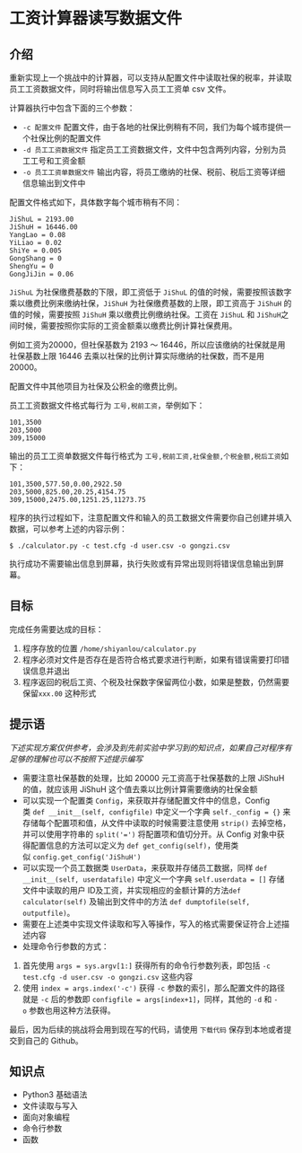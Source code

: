 # 工资计算器读写数据文件

## 介绍

重新实现上一个挑战中的计算器，可以支持从配置文件中读取社保的税率，并读取员工工资数据文件，同时将输出信息写入员工工资单 csv 文件。

计算器执行中包含下面的三个参数：

* `-c 配置文件` 配置文件，由于各地的社保比例稍有不同，我们为每个城市提供一个社保比例的配置文件
* `-d 员工工资数据文件` 指定员工工资数据文件，文件中包含两列内容，分别为员工工号和工资金额
* `-o 员工工资单数据文件` 输出内容，将员工缴纳的社保、税前、税后工资等详细信息输出到文件中

配置文件格式如下，具体数字每个城市稍有不同：

```
JiShuL = 2193.00
JiShuH = 16446.00
YangLao = 0.08
YiLiao = 0.02
ShiYe = 0.005
GongShang = 0
ShengYu = 0
GongJiJin = 0.06

```

`JiShuL` 为社保缴费基数的下限，即工资低于 `JiShuL` 的值的时候，需要按照该数字乘以缴费比例来缴纳社保，`JiShuH` 为社保缴费基数的上限，即工资高于 `JiShuH` 的值的时候，需要按照 `JiShuH` 乘以缴费比例缴纳社保。工资在 `JiShuL` 和 `JiShuH`之间时候，需要按照你实际的工资金额乘以缴费比例计算社保费用。

例如工资为20000，但社保基数为 2193 ～ 16446，所以应该缴纳的社保就是用社保基数上限 16446 去乘以社保的比例计算实际缴纳的社保数，而不是用 20000。

配置文件中其他项目为社保及公积金的缴费比例。

员工工资数据文件格式每行为 `工号,税前工资`，举例如下：

```
101,3500
203,5000
309,15000

```

输出的员工工资单数据文件每行格式为 `工号,税前工资,社保金额,个税金额,税后工资`如下：

```
101,3500,577.50,0.00,2922.50
203,5000,825.00,20.25,4154.75
309,15000,2475.00,1251.25,11273.75

```

程序的执行过程如下，注意配置文件和输入的员工数据文件需要你自己创建并填入数据，可以参考上述的内容示例：

```
$ ./calculator.py -c test.cfg -d user.csv -o gongzi.csv

```

执行成功不需要输出信息到屏幕，执行失败或有异常出现则将错误信息输出到屏幕。

## 目标

完成任务需要达成的目标：

1. 程序存放的位置 `/home/shiyanlou/calculator.py`
2. 程序必须对文件是否存在是否符合格式要求进行判断，如果有错误需要打印错误信息并退出
3. 程序返回的税后工资、个税及社保数字保留两位小数，如果是整数，仍然需要保留`xxx.00` 这种形式

## 提示语

*下述实现方案仅供参考，会涉及到先前实验中学习到的知识点，如果自己对程序有足够的理解也可以不按照下述提示编写*

* 需要注意社保基数的处理，比如 20000 元工资高于社保基数的上限 JiShuH 的值，就应该用 JiShuH 这个值去乘以比例计算需要缴纳的社保金额
* 可以实现一个配置类 `Config`，来获取并存储配置文件中的信息，Config 类 `def __init__(self, configfile)` 中定义一个字典 `self._config = {}` 来存储每个配置项和值，从文件中读取的时候需要注意使用 `strip()` 去掉空格，并可以使用字符串的 `split('=')` 将配置项和值切分开。从 Config 对象中获得配置信息的方法可以定义为 `def get_config(self)`，使用类似 `config.get_config('JiShuH')`
* 可以实现一个员工数据类 `UserData`，来获取并存储员工数据，同样 `def __init__(self, userdatafile)` 中定义一个字典 `self.userdata = []` 存储文件中读取的用户 ID及工资，并实现相应的金额计算的方法`def calculator(self)` 及输出到文件中的方法 `def dumptofile(self, outputfile)`。
* 需要在上述类中实现文件读取和写入等操作，写入的格式需要保证符合上述描述内容
* 处理命令行参数的方式：

1. 首先使用 `args = sys.argv[1:]` 获得所有的命令行参数列表，即包括 `-c test.cfg -d user.csv -o gongzi.csv` 这些内容
2. 使用 `index = args.index('-c')` 获得 `-c` 参数的索引，那么配置文件的路径就是 `-c` 后的参数即 `configfile = args[index+1]`，同样，其他的 `-d` 和 `-o` 参数也用这种方法获得。

最后，因为后续的挑战将会用到现在写的代码，请使用 `下载代码` 保存到本地或者提交到自己的 Github。

## 知识点

* Python3 基础语法
* 文件读取与写入
* 面向对象编程
* 命令行参数
* 函数


